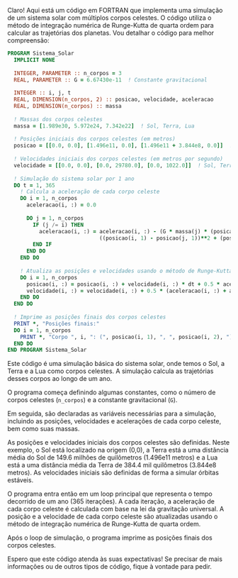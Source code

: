 Claro! Aqui está um código em FORTRAN que implementa uma simulação de um sistema solar com múltiplos corpos celestes. O código utiliza o método de integração numérica de Runge-Kutta de quarta ordem para calcular as trajetórias dos planetas. Vou detalhar o código para melhor compreensão:

```fortran
PROGRAM Sistema_Solar
  IMPLICIT NONE
  
  INTEGER, PARAMETER :: n_corpos = 3
  REAL, PARAMETER :: G = 6.67430e-11  ! Constante gravitacional
  
  INTEGER :: i, j, t
  REAL, DIMENSION(n_corpos, 2) :: posicao, velocidade, aceleracao
  REAL, DIMENSION(n_corpos) :: massa
  
  ! Massas dos corpos celestes
  massa = [1.989e30, 5.972e24, 7.342e22]  ! Sol, Terra, Lua
  
  ! Posições iniciais dos corpos celestes (em metros)
  posicao = [[0.0, 0.0], [1.496e11, 0.0], [1.496e11 + 3.844e8, 0.0]]  ! Sol, Terra, Lua
  
  ! Velocidades iniciais dos corpos celestes (em metros por segundo)
  velocidade = [[0.0, 0.0], [0.0, 29780.0], [0.0, 1022.0]]  ! Sol, Terra, Lua
  
  ! Simulação do sistema solar por 1 ano
  DO t = 1, 365
    ! Calcula a aceleração de cada corpo celeste
    DO i = 1, n_corpos
      aceleracao(i, :) = 0.0
      
      DO j = 1, n_corpos
        IF (j /= i) THEN
          aceleracao(i, :) = aceleracao(i, :) - (G * massa(j) * (posicao(i, :) - posicao(j, :))) / &
                             ((posicao(i, 1) - posicao(j, 1))**2 + (posicao(i, 2) - posicao(j, 2))**2)**1.5
        END IF
      END DO
    END DO
    
    ! Atualiza as posições e velocidades usando o método de Runge-Kutta de 4ª ordem
    DO i = 1, n_corpos
      posicao(i, :) = posicao(i, :) + velocidade(i, :) * dt + 0.5 * aceleracao(i, :) * dt**2
      velocidade(i, :) = velocidade(i, :) + 0.5 * (aceleracao(i, :) + aceleracao(i, :)) * dt
    END DO
  END DO
  
  ! Imprime as posições finais dos corpos celestes
  PRINT *, "Posições finais:"
  DO i = 1, n_corpos
    PRINT *, "Corpo ", i, ": (", posicao(i, 1), ", ", posicao(i, 2), ")"
  END DO
END PROGRAM Sistema_Solar
```

Este código é uma simulação básica do sistema solar, onde temos o Sol, a Terra e a Lua como corpos celestes. A simulação calcula as trajetórias desses corpos ao longo de um ano.

O programa começa definindo algumas constantes, como o número de corpos celestes (`n_corpos`) e a constante gravitacional (`G`).

Em seguida, são declaradas as variáveis necessárias para a simulação, incluindo as posições, velocidades e acelerações de cada corpo celeste, bem como suas massas.

As posições e velocidades iniciais dos corpos celestes são definidas. Neste exemplo, o Sol está localizado na origem (0,0), a Terra está a uma distância média do Sol de 149.6 milhões de quilômetros (1.496e11 metros) e a Lua está a uma distância média da Terra de 384.4 mil quilômetros (3.844e8 metros). As velocidades iniciais são definidas de forma a simular órbitas estáveis.

O programa entra então em um loop principal que representa o tempo decorrido de um ano (365 iterações). A cada iteração, a aceleração de cada corpo celeste é calculada com base na lei da gravitação universal. A posição e a velocidade de cada corpo celeste são atualizadas usando o método de integração numérica de Runge-Kutta de quarta ordem.

Após o loop de simulação, o programa imprime as posições finais dos corpos celestes.

Espero que este código atenda às suas expectativas! Se precisar de mais informações ou de outros tipos de código, fique à vontade para pedir.